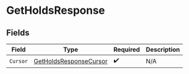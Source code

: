 # GetHoldsResponse


## Fields

| Field                                                                   | Type                                                                    | Required                                                                | Description                                                             |
| ----------------------------------------------------------------------- | ----------------------------------------------------------------------- | ----------------------------------------------------------------------- | ----------------------------------------------------------------------- |
| `Cursor`                                                                | [GetHoldsResponseCursor](../../models/shared/getholdsresponsecursor.md) | :heavy_check_mark:                                                      | N/A                                                                     |